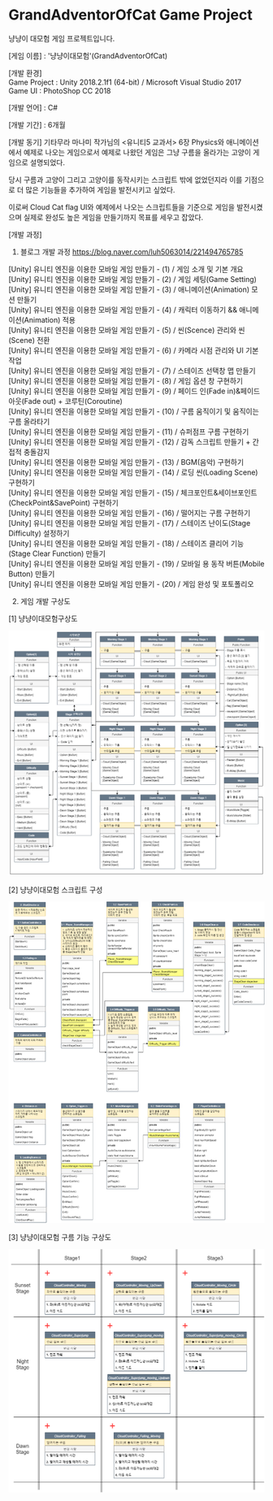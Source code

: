 # GrandAdventorOfCat Game Project
냥냥이 대모험 게임 프로젝트입니다.

[게임 이름] : '냥냥이대모험'(GrandAdventorOfCat)

[개발 환경]  
Game Project : Unity 2018.2.1f1 (64-bit) / Microsoft Visual Studio 2017  
Game UI : PhotoShop CC 2018

[개발 언어] : C#

[개발 기간] : 6개월

[개발 동기]
기타무라 마나미 작가님의 <유니티5 교과서>
6장 Physics와 애니메이션에서 예제로 나오는 게임으로서
예제로 나왔던 게임은 그냥 구름을 올라가는 고양이 게임으로 설명되었다.

당시 구름과 고양이 그리고 고양이를 동작시키는 스크립트 밖에 없었던지라 
이를 기점으로 더 많은 기능들을 추가하여 게임을 발전시키고 싶었다.

이로써 Cloud Cat flag UI와 예제에서 나오는 스크립트들을 기준으로 게임을 발전시켰으며
실제로 완성도 높은 게임을 만들기까지 목표를 세우고 잡았다.

[개발 과정]

1. 블로그 개발 과정
https://blog.naver.com/luh5063014/221494765785

[Unity] 유니티 엔진을 이용한 모바일 게임 만들기 - (1) / 게임 소개 및 기본 개요  
[Unity] 유니티 엔진을 이용한 모바일 게임 만들기 - (2) / 게임 세팅(Game Setting)  
[Unity] 유니티 엔진을 이용한 모바일 게임 만들기 - (3) / 애니메이션(Animation) 모션 만들기  
[Unity] 유니티 엔진을 이용한 모바일 게임 만들기 - (4) / 캐릭터 이동하기 && 애니메이션(Animation) 적용  
[Unity] 유니티 엔진을 이용한 모바일 게임 만들기 - (5) / 씬(Scence) 관리와 씬(Scene) 전환  
[Unity] 유니티 엔진을 이용한 모바일 게임 만들기 - (6) / 카메라 시점 관리와 UI 기본 작업  
[Unity] 유니티 엔진을 이용한 모바일 게임 만들기 - (7) / 스테이즈 선택창 맵 만들기  
[Unity] 유니티 엔진을 이용한 모바일 게임 만들기 - (8) / 게임 옵션 창 구현하기  
[Unity] 유니티 엔진을 이용한 모바일 게임 만들기 - (9) / 페이드 인(Fade in)&페이드 아웃(Fade out) + 코루틴(Coroutine)  
[Unity] 유니티 엔진을 이용한 모바일 게임 만들기 - (10) / 구름 움직이기 및 움직이는 구름 올라타기   
[Unity] 유니티 엔진을 이용한 모바일 게임 만들기 - (11) / 슈퍼점프 구름 구현하기  
[Unity] 유니티 엔진을 이용한 모바일 게임 만들기 - (12) / 감독 스크립트 만들기 + 간접적 충돌감지  
[Unity] 유니티 엔진을 이용한 모바일 게임 만들기 - (13) / BGM(음악) 구현하기  
[Unity] 유니티 엔진을 이용한 모바일 게임 만들기 - (14) / 로딩 씬(Loading Scene) 구현하기  
[Unity] 유니티 엔진을 이용한 모바일 게임 만들기 - (15) / 체크포인트&세이브포인트(CheckPoint&SavePoint) 구현하기  
[Unity] 유니티 엔진을 이용한 모바일 게임 만들기 - (16) / 떨어지는 구름 구현하기  
[Unity] 유니티 엔진을 이용한 모바일 게임 만들기 - (17) / 스테이즈 난이도(Stage Difficulty) 설정하기  
[Unity] 유니티 엔진을 이용한 모바일 게임 만들기 - (18) / 스테이즈 클리어 기능(Stage Clear Function) 만들기  
[Unity] 유니티 엔진을 이용한 모바일 게임 만들기 - (19) / 모바일 용 동작 버튼(Mobile Button) 만들기  
[Unity] 유니티 엔진을 이용한 모바일 게임 만들기 - (20) / 게임 완성 및 포토폴리오  


2. 게임 개발 구상도

[1] 냥냥이대모험구상도

![냥냥이대모험구상도](./냥냥이대모험_구상도/냥냥이대모험구상도.png)

[2] 냥냥이대모험 스크립트 구성

![냥냥이대모험스크립트구성](./냥냥이대모험_구상도/냥냥이대모험스크립트구성.png)

[3] 냥냥이대모험 구름 기능 구상도

![냥냥이대모험구름기능구상도](./냥냥이대모험_구상도/냥냥이대모험구름기능구상도.png)





